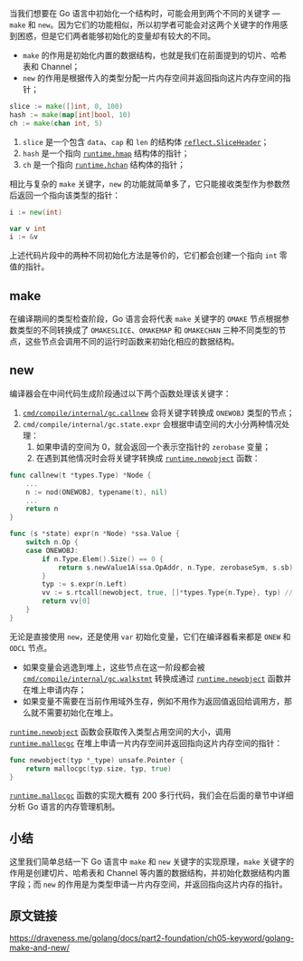 当我们想要在 Go 语言中初始化一个结构时，可能会用到两个不同的关键字 — `make` 和 `new`。因为它们的功能相似，所以初学者可能会对这两个关键字的作用感到困惑，但是它们两者能够初始化的变量却有较大的不同。

- `make` 的作用是初始化内置的数据结构，也就是我们在前面提到的切片、哈希表和 Channel；
- `new` 的作用是根据传入的类型分配一片内存空间并返回指向这片内存空间的指针；

```go
slice := make([]int, 0, 100)
hash := make(map[int]bool, 10)
ch := make(chan int, 5)
```

1. `slice` 是一个包含 `data`、`cap` 和 `len` 的结构体 [`reflect.SliceHeader`](https://draveness.me/golang/tree/reflect.SliceHeader)；
2. `hash` 是一个指向 [`runtime.hmap`](https://draveness.me/golang/tree/runtime.hmap) 结构体的指针；
3. `ch` 是一个指向 [`runtime.hchan`](https://draveness.me/golang/tree/runtime.hchan) 结构体的指针；

相比与复杂的 `make` 关键字，`new` 的功能就简单多了，它只能接收类型作为参数然后返回一个指向该类型的指针：

```go
i := new(int)

var v int
i := &v
```

上述代码片段中的两种不同初始化方法是等价的，它们都会创建一个指向 `int` 零值的指针。



## make

在编译期间的类型检查阶段，Go 语言会将代表 `make` 关键字的 `OMAKE` 节点根据参数类型的不同转换成了 `OMAKESLICE`、`OMAKEMAP` 和 `OMAKECHAN` 三种不同类型的节点，这些节点会调用不同的运行时函数来初始化相应的数据结构。



## new

编译器会在中间代码生成阶段通过以下两个函数处理该关键字：

1. [`cmd/compile/internal/gc.callnew`](https://draveness.me/golang/tree/cmd/compile/internal/gc.callnew) 会将关键字转换成 `ONEWOBJ` 类型的节点；
2. `cmd/compile/internal/gc.state.expr` 会根据申请空间的大小分两种情况处理：
   1. 如果申请的空间为 0，就会返回一个表示空指针的 `zerobase` 变量；
   2. 在遇到其他情况时会将关键字转换成 [`runtime.newobject`](https://draveness.me/golang/tree/runtime.newobject) 函数：

```go
func callnew(t *types.Type) *Node {
	...
	n := nod(ONEWOBJ, typename(t), nil)
	...
	return n
}

func (s *state) expr(n *Node) *ssa.Value {
	switch n.Op {
	case ONEWOBJ:
		if n.Type.Elem().Size() == 0 {
			return s.newValue1A(ssa.OpAddr, n.Type, zerobaseSym, s.sb)
		}
		typ := s.expr(n.Left)
		vv := s.rtcall(newobject, true, []*types.Type{n.Type}, typ) // 调用 newobject 函数
		return vv[0]
	}
}
```

无论是直接使用 `new`，还是使用 `var` 初始化变量，它们在编译器看来都是 `ONEW` 和 `ODCL` 节点。

- 如果变量会逃逸到堆上，这些节点在这一阶段都会被 [`cmd/compile/internal/gc.walkstmt`](https://draveness.me/golang/tree/cmd/compile/internal/gc.walkstmt) 转换成通过 [`runtime.newobject`](https://draveness.me/golang/tree/runtime.newobject) 函数并在堆上申请内存；
- 如果变量不需要在当前作用域外生存，例如不用作为返回值返回给调用方，那么就不需要初始化在堆上。

[`runtime.newobject`](https://draveness.me/golang/tree/runtime.newobject) 函数会获取传入类型占用空间的大小，调用 [`runtime.mallocgc`](https://draveness.me/golang/tree/runtime.mallocgc) 在堆上申请一片内存空间并返回指向这片内存空间的指针：

```go
func newobject(typ *_type) unsafe.Pointer {
	return mallocgc(typ.size, typ, true)
}
```

[`runtime.mallocgc`](https://draveness.me/golang/tree/runtime.mallocgc) 函数的实现大概有 200 多行代码，我们会在后面的章节中详细分析 Go 语言的内存管理机制。



## 小结

这里我们简单总结一下 Go 语言中 `make` 和 `new` 关键字的实现原理，`make` 关键字的作用是创建切片、哈希表和 Channel 等内置的数据结构，并初始化数据结构内置字段；而 `new` 的作用是为类型申请一片内存空间，并返回指向这片内存的指针。





## 原文链接

https://draveness.me/golang/docs/part2-foundation/ch05-keyword/golang-make-and-new/